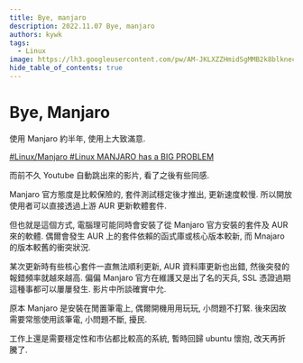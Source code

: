 ```yaml
---
title: Bye, manjaro
description: 2022.11.07 Bye, manjaro
authors: kywk
tags:
  - Linux
image: https://lh3.googleusercontent.com/pw/AM-JKLXZZHmidSgMMB2k8blkneclNRysPXLr__G7rZ4hPi2sN0jC67PHAbX1MyFj8hQX_MTZ6bwIMPwCyu2fu1bU0ZXSX09eu-OlSDb4U-9haUS_wgnVPLaCM6WQLsRbsnocF8X5Edmt35rDjytljbNEMsaf8A=w800-no?authuser=0
hide_table_of_contents: true
---
```


Bye, Manjaro
============

使用 Manjaro 約半年, 使用上大致滿意. 

[#Linux/Manjaro #Linux MANJARO has a BIG PROBLEM](https://www.youtube.com/watch?v=oVlD17OjFAc&t=802s)

而前不久 Youtube 自動跳出來的影片, 看了之後有些同感.

Manjaro 官方態度是比較保險的, 套件測試穩定後才推出, 更新速度較慢.
所以開放使用者可以直接透過上游 AUR 更新軟體套件.

但也就是這個方式, 電腦理可能同時會安裝了從 Manjaro 官方安裝的套件及 AUR 來的軟體.
偶爾會發生 AUR 上的套件依賴的函式庫或核心版本較新, 而 Mnajaro 的版本較舊的衝突狀況.

某次更新時有些核心套件一直無法順利更新, AUR 資料庫更新也出錯, 然後突發的報錯頻率就越來越高.
偏偏 Manjaro 官方在維護又是出了名的天兵, SSL 憑證過期這種事都可以屢屢發生.
影片中所談確實中允.

原本 Manjaro 是安裝在閒置筆電上, 偶爾開機用用玩玩, 小問題不打緊.
後來因故需要常態使用該筆電, 小問題不斷, 擾民.

工作上還是需要穩定性和市佔都比較高的系統, 暫時回歸 ubuntu 懷抱, 改天再折騰了.
